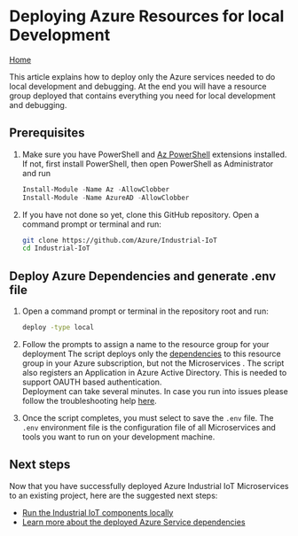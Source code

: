 # Deploying Azure Resources for local Development

[Home](readme.md)

This article explains how to deploy only the Azure services needed to do local development and debugging.   At the end you will have a resource group deployed that contains everything you need for local development and debugging.

## Prerequisites

1. Make sure you have PowerShell and [Az PowerShell](https://docs.microsoft.com/en-us/powershell/azure/install-az-ps) extensions installed.  If not, first install PowerShell, then open PowerShell as Administrator and run

   ```powershell
   Install-Module -Name Az -AllowClobber
   Install-Module -Name AzureAD -AllowClobber
   ```

2. If you have not done so yet, clone this GitHub repository.  Open a command prompt or terminal and run:

   ```bash
   git clone https://github.com/Azure/Industrial-IoT
   cd Industrial-IoT
   ```

## Deploy Azure Dependencies and generate .env file

1. Open a command prompt or terminal in the repository root and run:

   ```bash
   deploy -type local
   ```

2. Follow the prompts to assign a name to the resource group for your deployment  The script deploys only the [dependencies](../services/dependencies.md) to this resource group in your Azure subscription, but not the Microservices .  The script also registers an Application in Azure Active Directory.  This is needed to support OAUTH based authentication.  
   Deployment can take several minutes.  In case you run into issues please follow the troubleshooting help [here](howto-deploy-all-in-one.md).

3. Once the script completes, you must select to save the `.env` file.  The `.env` environment file is the configuration file of all Microservices and tools you want to run on your development machine.  

## Next steps

Now that you have successfully deployed Azure Industrial IoT Microservices to an existing project, here are the suggested next steps:

* [Run the Industrial IoT components locally](howto-run-microservices-locally.md)
* [Learn more about the deployed Azure Service dependencies](../services/dependencies.md)
